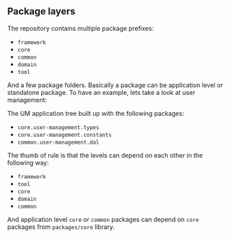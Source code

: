 ## Package layers

The repository contains multiple package prefixes:
* `framework`
* `core`
* `common`
* `domain`
* `tool`

And a few package folders.
Basically a package can be application level or standalone package. To have an example, lets take a look at user management:

The UM application tree built up with the following packages:
* `core.user-management.types`
* `core.user-management.constants`
* `common.user-management.dal`

The thumb of rule is that the levels can depend on each other in the following way:
* `framework`
* `tool`
* `core`
* `domain`
* `common`

And application level `core` or `common` packages can depend on `core` packages from `packages/core` library.
